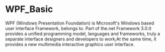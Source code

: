 # WPF_Basic
WPF (Windows Presentation Foundation) is Microsoft's Windows based user interface Framework, belongs to. Part of the.net Framework 3.0.It provides a unified programming model, languages and frameworks, truly a separate interface designers and developers to work;At the same time, it provides a new multimedia interactive graphics user interface.
